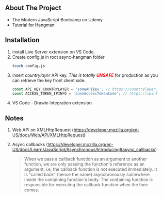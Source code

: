 ## About The Project

- The Modern JavaScript Bootcamp on Udemy
- Tutorial for Hangman

## Installation

1. Install Live Server extension on VS Code.
2. Create config.js in root async-hangman folder
   ```sh
   touch config.js
   ```
3. Insert <i>countrylayer</i> API key. <i>This is totally <span style="color: red"><b>UNSAFE</b></i></span> for production as you can retrieve the key front client side.
   ```js
   const API_KEY_COUNTRYLAYER = 'someAPIkey'; // https://countrylayer.com/
   const ACCESS_TOKEN_IPINFO = 'someAccessTokenCode'; // https://ipinfo.io/
   ```
4. VS Code - Drawio Integration extension

## Notes

1. Web API on XMLHttpRequest (https://developer.mozilla.org/en-US/docs/Web/API/XMLHttpRequest)
2. Async callbacks (https://developer.mozilla.org/en-US/docs/Learn/JavaScript/Asynchronous/Introducing#async_callbacks)

   > When we pass a callback function as an argument to another function, we are only passing the function's reference as an argument, i.e, the callback function is not executed immediately. It is "called back" (hence the name) asynchronously somewhere inside the containing function's body. The containing function is responsible for executing the callback function when the time comes.
